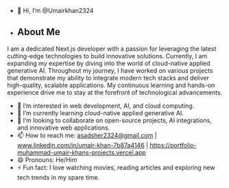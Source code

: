 - 👋 Hi, I’m @Umairkhan2324
- ## About Me

I am a dedicated Next.js developer with a passion for leveraging the latest cutting-edge technologies to build innovative solutions. Currently, I am expanding my expertise by diving into the world of cloud-native applied generative AI. Throughout my journey, I have worked on various projects that demonstrate my ability to integrate modern tech stacks and deliver high-quality, scalable applications. My continuous learning and hands-on experience drive me to stay at the forefront of technological advancements.
- 👀 I’m interested in web development, AI, and cloud computing.
- 🌱 I’m currently learning cloud-native applied generative AI.
- 💞️ I’m looking to collaborate on open-source projects, AI integrations, and innovative web applications.
- 📫 How to reach me: asadsher2324@gmail.com | www.linkedin.com/in/umair-khan-7b87a4146 | https://portfolio-muhammad-umair-khans-projects.vercel.app
- 😄 Pronouns: He/Him
- ⚡ Fun fact: I love watching movies, reading articles and exploring new tech trends in my spare time.

<!---
Umairkhan2324/Umairkhan2324 is a ✨ special ✨ repository because its `README.md` (this file) appears on your GitHub profile.
You can click the Preview link to take a look at your changes.
--->
